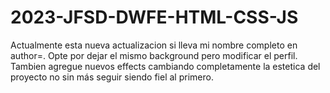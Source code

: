 # 2023-JFSD-DWFE-HTML-CSS-JS
Actualmente esta nueva actualizacion si lleva mi nombre completo en <meta> author=.
Opte por dejar el mismo background pero modificar el perfil.
Tambien agregue nuevos effects cambiando completamente la estetica del proyecto no sin más seguir siendo fiel al primero.
